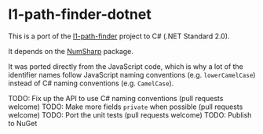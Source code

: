 # l1-path-finder-dotnet

This is a port of the [l1-path-finder](https://github.com/mikolalysenko/l1-path-finder) project to C# (.NET Standard 2.0).

It depends on the [NumSharp](https://github.com/SciSharp/NumSharp) package.

It was ported directly from the JavaScript code, which is why a lot of the identifier names follow JavaScript
naming conventions (e.g. `lowerCamelCase`) instead of C# naming conventions (e.g. `CamelCase`).

TODO: Fix up the API to use C# naming conventions (pull requests welcome)
TODO: Make more fields `private` when possible (pull requests welcome)
TODO: Port the unit tests (pull requests welcome)
TODO: Publish to NuGet
